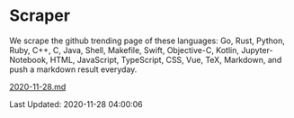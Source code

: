 # Scraper

We scrape the github trending page of these languages: Go, Rust, Python, Ruby, C++, C, Java, Shell, Makefile, Swift, Objective-C, Kotlin, Jupyter-Notebook, HTML, JavaScript, TypeScript, CSS, Vue, TeX, Markdown, and push a markdown result everyday.

[2020-11-28.md](https://github.com/yangwenmai/github-trending-backup/blob/master/2020-11-28.md)

Last Updated: 2020-11-28 04:00:06